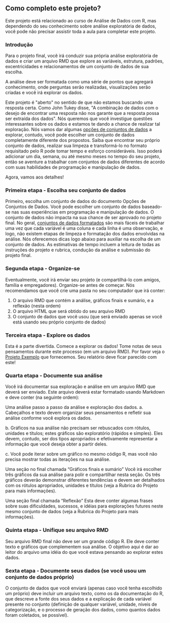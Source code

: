 ## Como completo este projeto?
Este projeto está relacionado ao curso de Análise de Dados com R, mas dependendo do seu conhecimento sobre análise exploratória de dados, você pode não precisar assistir toda a aula para completar este projeto.

### Introdução
Para o projeto final, você irá conduzir sua própria análise exploratória de dados e criar um arquivo RMD que explore as variáveis, estrutura, padrões, excentricidades e relacionamentos de um conjunto de dados de sua escolha.

A análise deve ser formatada como uma série de pontos que agregará conhecimento, onde perguntas serão realizadas, visualizações serão criadas e você irá explorar os dados.

Este projeto é "aberto" no sentido de que não estamos buscando uma resposta certa. Como John Tukey disse, "A combinação de dados com o desejo de encontrar uma resposta não nos garante que a resposta possa ser extraída dos dados". Nós queremos que você investigue questões interessantes sobre os dados e estamos te dando a chance de realizar tal exploração. Nós vamos dar algumas [opções de conjuntos de dados](https://docs.google.com/document/d/1jX3vzkFuFOBGUrlcQ_Lc3jEZVlC_2yyk3tFIbwAI5GQ/edit?usp=sharing) a explorar, contudo, você pode escolher um conjunto de dados completamente diferente dos propostos. Saiba que encontrar seu próprio conjunto de dados, realizar sua limpeza e transformá-lo no formato requisitado pelo R pode tomar tempo e esforço consideráveis. Isso poderá adicionar um dia, semana, ou até mesmo meses no tempo do seu projeto, então se aventure a trabalhar com conjuntos de dados diferentes de acordo com suas habilidades de programação e manipulação de dados.

Agora, vamos aos detalhes!

### Primeira etapa - Escolha seu conjunto de dados
Primeiro, escolha um conjunto de dados do documento Opções de Conjuntos de Dados. Você pode escolher um conjunto de dados baseado-se nas suas experiências em programação e manipulação de dados. O conjunto de dados não impacta na sua chance de ser aprovado no projeto final. No geral, [conjuntos de dados formatados](http://vita.had.co.nz/papers/tidy-data.pdf) são mais fáceis de trabalhar uma vez que cada variável é uma coluna e cada linha é uma observação, e logo, não existem etapas de limpeza e formatação dos dados envolvidas na análise. Nós oferecemos dicas logo abaixo para auxiliar na escolha de um conjunto de dados. As estimativas de tempo incluem a leitura de todas as instruções do projeto e rubrica, condução da análise e submissão do projeto final.

### Segunda etapa - Organize-se
Eventualmente, você irá enviar seu projeto (e compartilhá-lo com amigos, família e empregadores). Organize-se antes de começar. Nós recomendamos que você crie uma pasta no seu computador que irá conter:

1. O arquivo RMD que contém a análise, gráficos finais e sumário, e a reflexão (nesta ordem)
2. O arquivo HTML que será obtido do seu arquivo RMD
3. O conjunto de dados que você usou (que será enviado apenas se você está usando seu próprio conjunto de dados)

### Terceira etapa - Explore os dados
Esta é a parte divertida. Comece a explorar os dados! Tome notas de seus pensamentos durante este processo (em um arquivo RMD). Por favor veja o [Projeto Exemplo](https://s3.amazonaws.com/content.udacity-data.com/courses/ud651/diamondsExample_2016-05.html) que fornecemos. Seu relatório deve ficar parecido com este!

### Quarta etapa - Documente sua análise
Você irá documentar sua exploração e análise em um arquivo RMD que deverá ser enviado. Este arquivo deverá estar formatado usando Markdown e deve conter (na seguinte ordem):

Uma análise passo a passo da análise e exploração dos dados.
a. Cabeçalhos e texto devem organizar seus pensamentos e refletir sua análise conforme você explora os dados.

b. Gráficos na sua análise não precisam ser rebuscados com rótulos, unidades e títulos; estes gráficos são exploratório (rápidos e simples). Eles devem, contudo, ser dos tipos apropriados e efetivamente representar a informação que você deseja obter a partir deles.

c. Você pode iterar sobre um gráfico no mesmo código R, mas você não precisa mostrar todas as iterações na sua análise.

Uma seção no final chamada “Gráficos finais e sumário”
Você irá escolher três gráficos da sua análise para polir e compartilhar nesta seção. Os três gráficos deverão demonstrar diferentes tendências e devem ser detalhados com os rótulos apropriados, unidades e títulos (veja a Rubrica do Projeto para mais informações).

Uma seção final chamada “Reflexão”
Esta deve conter algumas frases sobre suas dificuldades, sucessos, e idéias para explorações futures neste mesmo conjunto de dados (veja a Rubrica do Projeto para mais informações).

### Quinta etapa - Unifique seu arquivo RMD
Seu arquivo RMD final não deve ser um grande código R. Ele deve conter texto e gráficos que complementem sua análise. O objetivo aqui é dar ao leitor do arquivo uma idéia do que você estava pensando ao explorar estes dados.

### Sexta etapa - Documente seus dados (se você usou um conjunto de dados próprio)
O conjunto de dados que você enviará (apenas caso você tenha escolhido um próprio) deve incluir um arquivo texto, como os da documentação do R, que descreve a fonte dos seus dados e a explicação de cada variável presente no conjunto (definição de qualquer variável, unidade, níveis de categorização, e o processo de geração dos dados, como quantos dados foram coletados, se possível).
